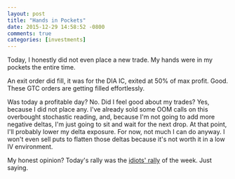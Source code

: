 ```yaml
---
layout: post
title: "Hands in Pockets"
date: 2015-12-29 14:58:52 -0800
comments: true
categories: [investments]
---
```


Today, I honestly did not even place a new trade. My hands were in my pockets the entire time.

An exit order did fill, it was for the DIA IC, exited at 50% of max profit. Good. These GTC orders are getting filled effortlessly.

Was today a profitable day? No. Did I feel good about my trades? Yes, because I did not place any. I've already sold some OOM calls on this overbought stochastic reading, and, because I'm not going to add more negative deltas, I'm just going to sit and wait for the next drop. At that point, I'll probably lower my delta exposure. For now, not much I can do anyway. I won't even sell puts to flatten those deltas because it's not worth it in a low IV environment. 

My honest opinion? Today's rally was the [idiots' rally](http://www.zerohedge.com/news/2015-12-29/herd-heading-cliff "idiots' rally") of the week. Just saying. 